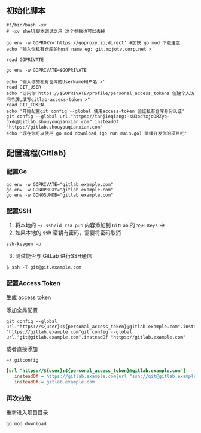   
## 初始化脚本

```shell  
#!/bin/bash -xv  
# -xv shell脚本调试之用 这个参数也可以去掉  
  
go env -w GOPROXY='https://goproxy.io,direct' #加快 go mod 下载速度  
echo '输入你私有仓库的host name eg: git.mojotv.corp.net >'  
  
read GOPRIVATE  
  
go env -w GOPRIVATE=$GOPRIVATE  
  
echo '输入你的私有仓库的UserName用户名 >'  
read GIT_USER  
echo "访问你 https://$GOPRIVATE/profile/personal_access_tokens 创建个人访问令牌,填写gitlab-access-token >"  
read GIT_TOKEN  
echo '开始配置git config --global 使用access-token 验证私有仓库身份认证'  
git config --global url."https://tanjieqiang:-sU3odYxjoDRZyo-Jxdg@gitlab.shouyouqianxian.com".insteadOf "https://gitlab.shouyouqianxian.com"  
echo '现在你可以使用 go mod download (go run main.go) 继续开发你的项目吧'  
```  
  
## 配置流程(Gitlab)  

### 配置Go

```shell  
go env -w GOPRIVATE="gitlab.example.com"  
go env -w GONOPROXY="gitlab.example.com"  
go env -w GONOSUMDB="gitlab.example.com"  
```  

### 配置SSH

1. 将本地的 `~/.ssh/id_rsa.pub` 内容添加到 `GitLab` 的 `SSH Keys` 中  
2. 如果本地的 ssh 密钥有密码，需要将密码取消  

```shell
ssh-keygen -p
```  

3. 测试能否与 GitLab 进行SSH通信

```shell
$ ssh -T git@git.example.com
```  
  
### 配置Access Token

生成 access token  
  
添加全局配置

```shell  
git config --global url."https://${user}:${personal_access_token}@gitlab.example.com".insteadOf "https://gitlab.example.com"git config --global url."git@gitlab.example.com".insteadOf "https://gitlab.example.com"
```  
  
或者直接添加
  
`~/.gitconfig`

```ini
[url "https://${user}:${personal_access_token}@gitlab.example.com"]  
   insteadOf = https://gitlab.example.com[url "ssh://git@gitlab.example.com"]  
   insteadOf = gitlab.example.com  
```  
  
### 再次拉取

重新进入项目目录

```shell
go mod download
```